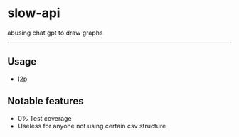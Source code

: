 # slow-api
abusing chat gpt to draw graphs
____
## Usage
- l2p
## Notable features
- 0% Test coverage
- Useless for anyone not using certain csv structure
